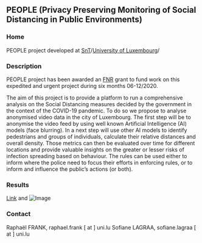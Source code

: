 ## PEOPLE (Privacy Preserving Monitoring of Social Distancing in Public Environments)

### Home

PEOPLE project developed at [SnT](https://wwwen.uni.lu/snt)/[University of Luxembourg](https://wwwen.uni.lu/)/

### Description

PEOPLE project has been awarded an [FNR](https://www.fnr.lu/research-luxembourg-results-fnr-covid-19-call/) grant to fund work on this expedited and urgent project during six months 06-12/2020.

The aim of this project is to provide a platform to run a comprehensive analysis on the Social Distancing measures decided by the government in the context of the COVID-19 pandemic. To do so we propose to analyse anonymised video data in the city of Luxembourg. The first step will be to anonymise the video feed by using well known Artificial Intelligence (AI) models (face blurring). In a next step will use other AI models to identify pedestrians and groups of individuals, calculate their relative distances and overall density. Those metrics can then be evaluated over time for different locations and provide valuable insights on the greater or lesser risks of infection spreading based on behaviour. The rules can be used either to inform where the police need to focus their efforts in enforcing rules, or to inform and influence the public’s actions (or both).

### Results


[Link](url) and ![Image](src)



### Contact

Raphaël FRANK, raphael.frank [ at ] uni.lu
Sofiane LAGRAA, sofiane.lagraa [ at ] uni.lu
